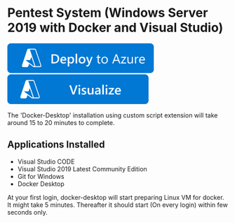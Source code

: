 # Pentest System (Windows Server 2019 with Docker and Visual Studio)

[![Deploy To Azure](https://raw.githubusercontent.com/Azure/azure-quickstart-templates/master/1-CONTRIBUTION-GUIDE/images/deploytoazure.svg?sanitize=true)](https://portal.azure.com/#create/Microsoft.Template/uri/https%3A%2F%2Fraw.githubusercontent.com/geekpentesting/buildAzure/main/pentest-vm-template/azuredeploy.json)
[![Visualize](https://raw.githubusercontent.com/Azure/azure-quickstart-templates/master/1-CONTRIBUTION-GUIDE/images/visualizebutton.svg?sanitize=true)](http://armviz.io/#/?load=https%3A%2F%2Fraw.githubusercontent.com%2FPacktPublishing%2FImplementing-Microsoft-Azure-Security-Technologies%2Fmaster%2Fchapter-2%2Fpentest-vm-template%2Fazuredeploy.json)   


The 'Docker-Desktop' installation using custom script extension will take around 15 to 20 minutes to complete.

## Applications Installed

- Visual Studio CODE 
- Visual Studio 2019 Latest Community Edition
- Git for Windows
- Docker Desktop 

At your first login, docker-desktop will start preparing Linux VM for docker. It might take 5 minutes. Thereafter it should start (On every login) within few seconds only.
